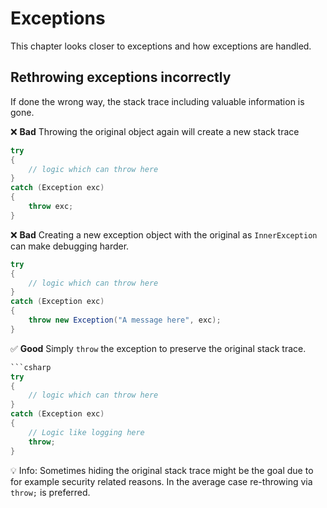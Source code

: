 # Exceptions
This chapter looks closer to exceptions and how exceptions are handled.

## Rethrowing exceptions incorrectly
If done the wrong way, the stack trace including valuable information is gone.

❌ **Bad** Throwing the original object again will create a new stack trace
```csharp
try
{
    // logic which can throw here
}
catch (Exception exc)
{
    throw exc;
}
```

❌ **Bad** Creating a new exception object with the original as `InnerException` can make debugging harder.
```csharp
try
{
    // logic which can throw here
}
catch (Exception exc)
{
    throw new Exception("A message here", exc);
}
```

✅ **Good** Simply `throw` the exception to preserve the original stack trace.
```csharp
```csharp
try
{
    // logic which can throw here
}
catch (Exception exc)
{
    // Logic like logging here
    throw;
}
```

💡 Info: Sometimes hiding the original stack trace might be the goal due to for example security related reasons. In the average case re-throwing via `throw;` is preferred.